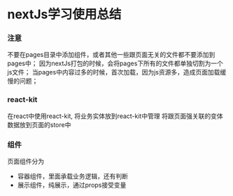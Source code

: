 # nextJs学习使用总结

### 注意
不要在pages目录中添加组件，或者其他一些跟页面无关的文件都不要添加到pages中；
因为nextJs打包的时候，会将pages下所有的文件都单独切割为一个js文件；
当pages中内容过多的时候，首次加载，因为js资源多，造成页面加载缓慢的问题；

### react-kit
在react中使用react-kit, 将业务实体放到react-kit中管理
将跟页面强关联的变体数据放到页面的store中

### 组件
页面组件分为
- 容器组件，里面承载业务逻辑，还有判断
- 展示组件，纯展示，通过props接受变量

